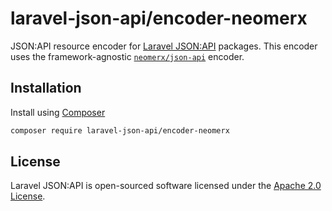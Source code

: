 # laravel-json-api/encoder-neomerx

JSON:API resource encoder for [Laravel JSON:API](https://laraveljsonapi.io) packages.
This encoder uses the framework-agnostic
[`neomerx/json-api`](https://github.com/neomerx/json-api) encoder.

## Installation

Install using [Composer](https://getcomposer.org)

```bash
composer require laravel-json-api/encoder-neomerx
```

## License

Laravel JSON:API is open-sourced software licensed under the [Apache 2.0 License](./LICENSE).
